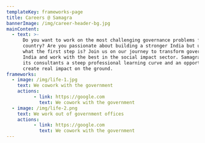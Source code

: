```yaml
---
templateKey: frameworks-page
title: Careers @ Samagra
bannerImage: /img/career-header-bg.jpg
mainContent:
  - text: >-
      Do you want to work on the most challenging governance problems facing our
      country? Are you passionate about building a stronger India but unsure
      what the first step is? Join us on our journey to transform governance in
      India and work with the best in the social impact sector. Samagra offers
      its consultants a steep professional learning curve and an opportunity to
      create real impact on the ground. 
frameworks:
  - image: /img/life-1.jpg
    text: We cowork with the government
    actions:
          - link: https://google.com
            text: We cowork with the government
  - image: /img/life-2.png
    text: We work out of government offices
    actions:
          - link: https://google.com
            text: We cowork with the government
---
```


